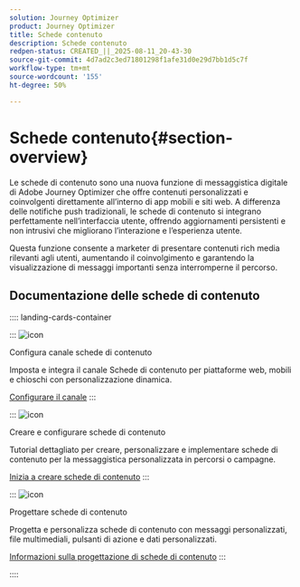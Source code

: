 ```yaml
---
solution: Journey Optimizer
product: Journey Optimizer
title: Schede contenuto
description: Schede contenuto
redpen-status: CREATED_||_2025-08-11_20-43-30
source-git-commit: 4d7ad2c3ed71801298f1afe31d0e29d7bb1d5c7f
workflow-type: tm+mt
source-wordcount: '155'
ht-degree: 50%

---
```



# Schede contenuto{#section-overview}

Le schede di contenuto sono una nuova funzione di messaggistica digitale di Adobe Journey Optimizer che offre contenuti personalizzati e coinvolgenti direttamente all’interno di app mobili e siti web. A differenza delle notifiche push tradizionali, le schede di contenuto si integrano perfettamente nell’interfaccia utente, offrendo aggiornamenti persistenti e non intrusivi che migliorano l’interazione e l’esperienza utente.

Questa funzione consente a marketer di presentare contenuti rich media rilevanti agli utenti, aumentando il coinvolgimento e garantendo la visualizzazione di messaggi importanti senza interromperne il percorso.

## Documentazione delle schede di contenuto

:::: landing-cards-container

:::
![icon](https://cdn.experienceleague.adobe.com/icons/gear.svg?lang=it)

Configura canale schede di contenuto

Imposta e integra il canale Schede di contenuto per piattaforme web, mobili e chioschi con personalizzazione dinamica.

[Configurare il canale](configure-landing-page.md)
:::

:::
![icon](https://cdn.experienceleague.adobe.com/icons/circle-play.svg?lang=it)

Creare e configurare schede di contenuto

Tutorial dettagliato per creare, personalizzare e implementare schede di contenuto per la messaggistica personalizzata in percorsi o campagne.

[Inizia a creare schede di contenuto](../using/content-card/create-content-card.md)
:::

:::
![icon](https://cdn.experienceleague.adobe.com/icons/puzzle-piece.svg?lang=it)

Progettare schede di contenuto

Progetta e personalizza schede di contenuto con messaggi personalizzati, file multimediali, pulsanti di azione e dati personalizzati.

[Informazioni sulla progettazione di schede di contenuto](../using/content-card/design-content-card.md)
:::

::::
